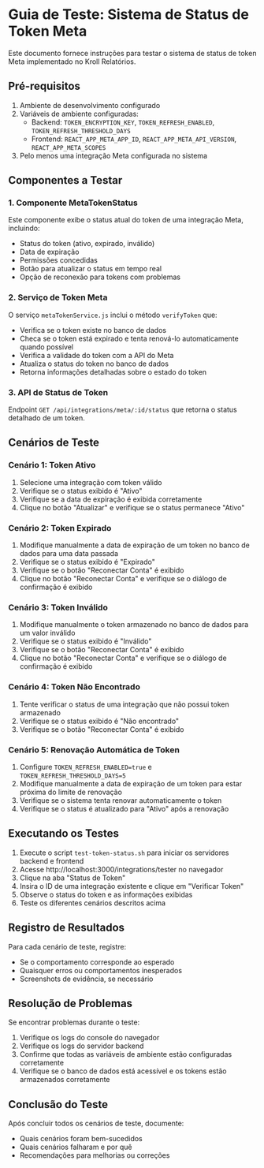 # Guia de Teste: Sistema de Status de Token Meta

Este documento fornece instruções para testar o sistema de status de token Meta implementado no Kroll Relatórios.

## Pré-requisitos

1. Ambiente de desenvolvimento configurado
2. Variáveis de ambiente configuradas:
   - Backend: `TOKEN_ENCRYPTION_KEY`, `TOKEN_REFRESH_ENABLED`, `TOKEN_REFRESH_THRESHOLD_DAYS`
   - Frontend: `REACT_APP_META_APP_ID`, `REACT_APP_META_API_VERSION`, `REACT_APP_META_SCOPES`
3. Pelo menos uma integração Meta configurada no sistema

## Componentes a Testar

### 1. Componente MetaTokenStatus

Este componente exibe o status atual do token de uma integração Meta, incluindo:
- Status do token (ativo, expirado, inválido)
- Data de expiração
- Permissões concedidas
- Botão para atualizar o status em tempo real
- Opção de reconexão para tokens com problemas

### 2. Serviço de Token Meta

O serviço `metaTokenService.js` inclui o método `verifyToken` que:
- Verifica se o token existe no banco de dados
- Checa se o token está expirado e tenta renová-lo automaticamente quando possível
- Verifica a validade do token com a API do Meta
- Atualiza o status do token no banco de dados
- Retorna informações detalhadas sobre o estado do token

### 3. API de Status de Token

Endpoint `GET /api/integrations/meta/:id/status` que retorna o status detalhado de um token.

## Cenários de Teste

### Cenário 1: Token Ativo

1. Selecione uma integração com token válido
2. Verifique se o status exibido é "Ativo"
3. Verifique se a data de expiração é exibida corretamente
4. Clique no botão "Atualizar" e verifique se o status permanece "Ativo"

### Cenário 2: Token Expirado

1. Modifique manualmente a data de expiração de um token no banco de dados para uma data passada
2. Verifique se o status exibido é "Expirado"
3. Verifique se o botão "Reconectar Conta" é exibido
4. Clique no botão "Reconectar Conta" e verifique se o diálogo de confirmação é exibido

### Cenário 3: Token Inválido

1. Modifique manualmente o token armazenado no banco de dados para um valor inválido
2. Verifique se o status exibido é "Inválido"
3. Verifique se o botão "Reconectar Conta" é exibido
4. Clique no botão "Reconectar Conta" e verifique se o diálogo de confirmação é exibido

### Cenário 4: Token Não Encontrado

1. Tente verificar o status de uma integração que não possui token armazenado
2. Verifique se o status exibido é "Não encontrado"
3. Verifique se o botão "Reconectar Conta" é exibido

### Cenário 5: Renovação Automática de Token

1. Configure `TOKEN_REFRESH_ENABLED=true` e `TOKEN_REFRESH_THRESHOLD_DAYS=5`
2. Modifique manualmente a data de expiração de um token para estar próxima do limite de renovação
3. Verifique se o sistema tenta renovar automaticamente o token
4. Verifique se o status é atualizado para "Ativo" após a renovação

## Executando os Testes

1. Execute o script `test-token-status.sh` para iniciar os servidores backend e frontend
2. Acesse http://localhost:3000/integrations/tester no navegador
3. Clique na aba "Status de Token"
4. Insira o ID de uma integração existente e clique em "Verificar Token"
5. Observe o status do token e as informações exibidas
6. Teste os diferentes cenários descritos acima

## Registro de Resultados

Para cada cenário de teste, registre:
- Se o comportamento corresponde ao esperado
- Quaisquer erros ou comportamentos inesperados
- Screenshots de evidência, se necessário

## Resolução de Problemas

Se encontrar problemas durante o teste:

1. Verifique os logs do console do navegador
2. Verifique os logs do servidor backend
3. Confirme que todas as variáveis de ambiente estão configuradas corretamente
4. Verifique se o banco de dados está acessível e os tokens estão armazenados corretamente

## Conclusão do Teste

Após concluir todos os cenários de teste, documente:
- Quais cenários foram bem-sucedidos
- Quais cenários falharam e por quê
- Recomendações para melhorias ou correções
